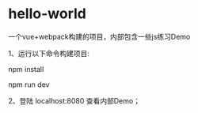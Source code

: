 # hello-world

一个vue+webpack构建的项目，内部包含一些js练习Demo

1、运行以下命令构建项目:

  npm install

  npm run dev

2、登陆 localhost:8080 查看内部Demo；



